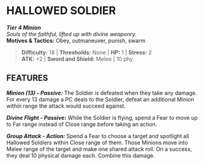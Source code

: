 ﻿---
tier: 4
type: Minion
difficulty: 18
hp: 1
stress: 2
---
# HALLOWED SOLDIER

***Tier 4 Minion***  
*Souls of the faithful, lifted up with divine weaponry.*  
**Motives & Tactics:** Obey, outmaneuver, punish, swarm

> **Difficulty:** 18 | **Thresholds:** None | **HP:** 1 | **Stress:** 2  
> **ATK:** +2 | **Sword and Shield:** Melee | 10 phy  

## FEATURES

***Minion (13) - Passive:*** The Soldier is defeated when they take any damage. For every 13 damage a PC deals to the Soldier, defeat an additional Minion within range the attack would succeed against.

***Divine Flight - Passive:*** While the Soldier is flying, spend a Fear to move up to Far range instead of Close range before taking an action.

***Group Attack - Action:*** Spend a Fear to choose a target and spotlight all Hallowed Soldiers within Close range of them. Those Minions move into Melee range of the target and make one shared attack roll. On a success, they deal 10 physical damage each. Combine this damage.
